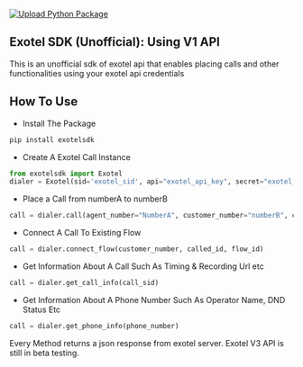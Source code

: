 [![Upload Python Package](https://github.com/devbijay/exotelsdk/actions/workflows/python-publish.yml/badge.svg)](https://github.com/devbijay/exotelsdk/actions/workflows/python-publish.yml)

## Exotel SDK (Unofficial): Using V1 API
This is an unofficial sdk of exotel api that enables placing calls and other functionalities using your exotel api credentials
## How To Use
* Install The Package
```python
pip install exotelsdk
```

* Create A Exotel Call Instance
```python
from exotelsdk import Exotel
dialer = Exotel(sid='exotel_sid', api="exotel_api_key", secret="exotel_api_secret", domain="exotel_domain")
```

* Place a Call from numberA to numberB
```python
call = dialer.call(agent_number="NumberA", customer_number="numberB", called_id="exotel_callerID")
```

* Connect A Call To Existing Flow
```python
call = dialer.connect_flow(customer_number, called_id, flow_id)
```
* Get Information About A Call Such As Timing & Recording Url etc
```python
call = dialer.get_call_info(call_sid)
```
* Get Information About A Phone Number Such As Operator Name, DND Status Etc
```python
call = dialer.get_phone_info(phone_number)
```
Every Method returns a json response from exotel server.
Exotel V3 API is still in beta testing.
